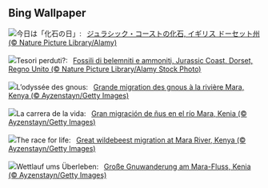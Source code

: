 ## Bing Wallpaper
![](https://www.bing.com/th?id=OHR.FossilsDorset_JA-JP8513856980_UHD.jpg&w=1000)今日は「化石の日」:&nbsp;&ensp;[ジュラシック・コーストの化石, イギリス ドーセット州 (© Nature Picture Library/Alamy)](https://www.bing.com/th?id=OHR.FossilsDorset_JA-JP8513856980_UHD.jpg)
<br><br/>
![](https://www.bing.com/th?id=OHR.FossilsDorset_IT-IT8161903804_UHD.jpg&w=1000)Tesori perduti?:&nbsp;&ensp;[Fossili di belemniti e ammoniti, Jurassic Coast, Dorset, Regno Unito (© Nature Picture Library/Alamy Stock Photo)](https://www.bing.com/th?id=OHR.FossilsDorset_IT-IT8161903804_UHD.jpg)
<br><br/>
![](https://www.bing.com/th?id=OHR.MaraMigration_FR-FR6009612679_UHD.jpg&w=1000)L’odyssée des gnous:&nbsp;&ensp;[Grande migration des gnous à la rivière Mara, Kenya (© Ayzenstayn/Getty Images)](https://www.bing.com/th?id=OHR.MaraMigration_FR-FR6009612679_UHD.jpg)
<br><br/>
![](https://www.bing.com/th?id=OHR.MaraMigration_ES-ES6687824832_UHD.jpg&w=1000)La carrera de la vida:&nbsp;&ensp;[Gran migración de ñus en el río Mara, Kenia (© Ayzenstayn/Getty Images)](https://www.bing.com/th?id=OHR.MaraMigration_ES-ES6687824832_UHD.jpg)
<br><br/>
![](https://www.bing.com/th?id=OHR.MaraMigration_EN-GB1778078516_UHD.jpg&w=1000)The race for life:&nbsp;&ensp;[Great wildebeest migration at Mara River, Kenya (© Ayzenstayn/Getty Images)](https://www.bing.com/th?id=OHR.MaraMigration_EN-GB1778078516_UHD.jpg)
<br><br/>
![](https://www.bing.com/th?id=OHR.MaraMigration_DE-DE2892375339_UHD.jpg&w=1000)Wettlauf ums Überleben:&nbsp;&ensp;[Große Gnuwanderung am Mara-Fluss, Kenia (© Ayzenstayn/Getty Images)](https://www.bing.com/th?id=OHR.MaraMigration_DE-DE2892375339_UHD.jpg)
<br><br/>
